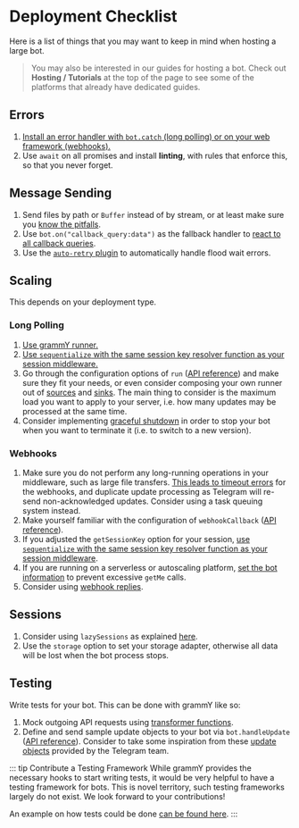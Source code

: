 # Deployment Checklist

Here is a list of things that you may want to keep in mind when hosting a large
bot.

> You may also be interested in our guides for hosting a bot. Check out
> **Hosting / Tutorials** at the top of the page to see some of the platforms
> that already have dedicated guides.

## Errors

1. [Install an error handler with `bot.catch` (long polling) or on your web framework (webhooks).](../guide/errors)
2. Use `await` on all promises and install **linting**, with rules that enforce
   this, so that you never forget.

## Message Sending

1. Send files by path or `Buffer` instead of by stream, or at least make sure
   you [know the pitfalls](./transformers#use-cases-of-transformer-functions).
2. Use `bot.on("callback_query:data")` as the fallback handler to
   [react to all callback queries](../plugins/keyboard#responding-to-inline-keyboard-clicks).
3. Use the [`auto-retry` plugin](../plugins/auto-retry) to automatically handle
   flood wait errors.

## Scaling

This depends on your deployment type.

### Long Polling

1. [Use grammY runner.](../plugins/runner)
2. [Use `sequentialize` with the same session key resolver function as your session middleware.](./scaling#concurrency-is-hard)
3. Go through the configuration options of `run`
   ([API reference](/ref/runner/run)) and make sure they fit your needs, or even
   consider composing your own runner out of [sources](/ref/runner/updatesource)
   and [sinks](/ref/runner/updatesink). The main thing to consider is the
   maximum load you want to apply to your server, i.e. how many updates may be
   processed at the same time.
4. Consider implementing [graceful shutdown](./reliability#graceful-shutdown) in
   order to stop your bot when you want to terminate it (i.e. to switch to a new
   version).

### Webhooks

1. Make sure you do not perform any long-running operations in your middleware,
   such as large file transfers.
   [This leads to timeout errors](../guide/deployment-types#ending-webhook-requests-in-time)
   for the webhooks, and duplicate update processing as Telegram will re-send
   non-acknowledged updates. Consider using a task queuing system instead.
2. Make yourself familiar with the configuration of `webhookCallback`
   ([API reference](/ref/core/webhookcallback)).
3. If you adjusted the `getSessionKey` option for your session,
   [use `sequentialize` with the same session key resolver function as your session middleware](./scaling#concurrency-is-hard).
4. If you are running on a serverless or autoscaling platform,
   [set the bot information](/ref/core/botconfig) to prevent excessive `getMe`
   calls.
5. Consider using [webhook replies](../guide/deployment-types#webhook-reply).

## Sessions

1. Consider using `lazySessions` as explained
   [here](../plugins/session#lazy-sessions).
2. Use the `storage` option to set your storage adapter, otherwise all data will
   be lost when the bot process stops.

## Testing

Write tests for your bot. This can be done with grammY like so:

1. Mock outgoing API requests using [transformer functions](./transformers).
2. Define and send sample update objects to your bot via `bot.handleUpdate`
   ([API reference](/ref/core/bot#handleupdate)). Consider to take some
   inspiration from these
   [update objects](https://core.telegram.org/bots/webhooks#testing-your-bot-with-updates)
   provided by the Telegram team.

::: tip Contribute a Testing Framework While grammY provides the necessary hooks
to start writing tests, it would be very helpful to have a testing framework for
bots. This is novel territory, such testing frameworks largely do not exist. We
look forward to your contributions!

An example on how tests could be done
[can be found here](https://github.com/PavelPolyakov/grammy-with-tests). :::
